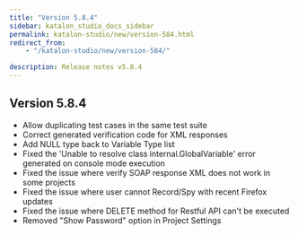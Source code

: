 ```yaml
---
title: "Version 5.8.4"
sidebar: katalon_studio_docs_sidebar
permalink: katalon-studio/new/version-584.html
redirect_from:
    - "/katalon-studio/new/version-584/"

description: Release notes v5.8.4
---
```


Version 5.8.4
-------------------
* Allow duplicating test cases in the same test suite 
* Correct generated verification code for XML responses 
* Add NULL type back to Variable Type list
* Fixed the 'Unable to resolve class internal.GlobalVariable' error generated on console mode execution 
* Fixed the issue where verify SOAP response XML does not work in some projects 
* Fixed the issue where user cannot Record/Spy with recent Firefox updates 
* Fixed the issue where DELETE method for Restful API can't be executed 
* Removed "Show Password" option in Project Settings 
